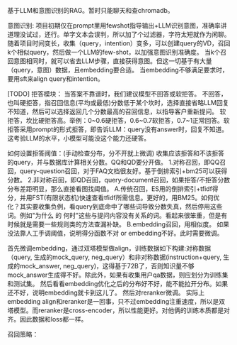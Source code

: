 基于LLM和意图识别的RAG。暂时只能聊天和查chromadb。


意图识别: 
项目初期仅在prompt里用fewshot指导输出+LLM识别意图，准确率讲道理没试过，还行。单字文本会误判，所以加了个过滤器，字符太短就作为闲聊。
随着项目时间变长，收集（query，intention）变多，可以创建query的VD，召回k个相似query，然后做一个LLM的few-shot，以加强意图识别准确度。
当k个召回意图相同时，就可以省去LLM步骤，直接获得意图。但这一切基于有大量（query，意图）数据，且embedding要合适。
当embedding不够满足要求时，要用sft来align query和intention。

[TODO]
拒答模块：
当答案不靠谱时，我们建议模型不回答或软拒答。
不回答，也叫硬拒答，指召回信息(平均或最低)分数低于某个坎时，选择直接省略LLM回复不知道，然后可以选择返回几个分数最高的召回信息，以指导客户重新提问。
软拒答，坎比硬拒答高。举例：0~0.6硬拒答，0.6~0.7软拒答，0.7~1正常回答。软拒答采用prompt的形式拒答，即告诉LLM：query没有answer时，回复不知道。这考验LLM的水平，小模型可能没这个能力还硬答。

如何设置拒答阈值：(手动检查分布，分不开就上微调)
收集应该拒答和不该拒答的query，并与数据库计算相关分数。QQ和QD要分开做。
1.对称召回，即QQ召回，query-question召回，对于FAQ文档很友好。基于倒排索引+bm25可以获得分数。
2.非对称召回，即QD召回，query-document召回，如果拒答/不拒答分数分布差距明显，那么直接看图找阈值。
A.传统召回，ES用的倒排索引+tfidf得分，并用FST(有限状态机)快速查看tfidf所需信息。更好的，用BM25。如何优化？其实要收集负例，看query到底命中了哪些词导致分数失真，然后停用这些词。例如"为什么 的 何时"这些与提问内容没有关系的词。看起来很笨重，但是有时候就是需要一些规则类的方法查漏补缺。
B.embedding召回，用相似度。
如果没法靠人工手调阈值，说明得分函数不对 or embedding不好。此时需要微调。

首先微调embedding，通过双塔模型做align，训练数据如下构建:对称数据（query, 生成的mock_query, neg_query）和非对称数据(instruction+query, 生成的mock_answer, neg_query)，这得基于72B了，否则知识量不够mock_answer生成得不好。除此外，如果有收集用户qa数据，则应划分为训练集和测试集。
然后看看embedding优化之后的分布好不好，能不能拉开分布。如果还不好，说明embedding就卡到这儿了。
然后对reranker微调。
实际上embedding align和reranker是一回事，只不过embedding注重速度，所以是双塔模型。而reranker是cross-encoder，所以性能更好。对他俩的训练本质都是对齐。因此数据和loss都一样。

召回策略：

